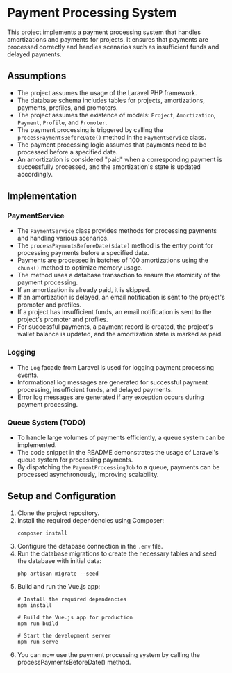 # Payment Processing System

This project implements a payment processing system that handles amortizations and payments for projects. It ensures that payments are processed correctly and handles scenarios such as insufficient funds and delayed payments.

## Assumptions

- The project assumes the usage of the Laravel PHP framework.
- The database schema includes tables for projects, amortizations, payments, profiles, and promoters.
- The project assumes the existence of models: `Project`, `Amortization`, `Payment`, `Profile`, and `Promoter`.
- The payment processing is triggered by calling the `processPaymentsBeforeDate()` method in the `PaymentService` class.
- The payment processing logic assumes that payments need to be processed before a specified date.
- An amortization is considered "paid" when a corresponding payment is successfully processed, and the amortization's state is updated accordingly.

## Implementation

### PaymentService

- The `PaymentService` class provides methods for processing payments and handling various scenarios.
- The `processPaymentsBeforeDate($date)` method is the entry point for processing payments before a specified date.
- Payments are processed in batches of 100 amortizations using the `chunk()` method to optimize memory usage.
- The method uses a database transaction to ensure the atomicity of the payment processing.
- If an amortization is already paid, it is skipped.
- If an amortization is delayed, an email notification is sent to the project's promoter and profiles.
- If a project has insufficient funds, an email notification is sent to the project's promoter and profiles.
- For successful payments, a payment record is created, the project's wallet balance is updated, and the amortization state is marked as paid.

### Logging

- The `Log` facade from Laravel is used for logging payment processing events.
- Informational log messages are generated for successful payment processing, insufficient funds, and delayed payments.
- Error log messages are generated if any exception occurs during payment processing.

### Queue System (TODO)

- To handle large volumes of payments efficiently, a queue system can be implemented.
- The code snippet in the README demonstrates the usage of Laravel's queue system for processing payments.
- By dispatching the `PaymentProcessingJob` to a queue, payments can be processed asynchronously, improving scalability.

## Setup and Configuration

1. Clone the project repository.
2. Install the required dependencies using Composer:
   ```shell
   composer install
   ```
3. Configure the database connection in the `.env` file.
4. Run the database migrations to create the necessary tables and seed the database with initial data:   
   ```shell
   php artisan migrate --seed
   ```
5. Build and run the Vue.js app:
    ```shell
    # Install the required dependencies
    npm install

    # Build the Vue.js app for production
    npm run build

    # Start the development server
    npm run serve
    ```
6. You can now use the payment processing system by calling the processPaymentsBeforeDate() method.

